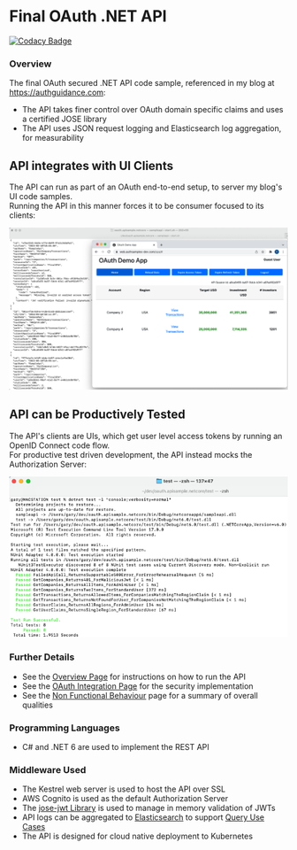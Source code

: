 # Final OAuth .NET API

[![Codacy Badge](https://app.codacy.com/project/badge/Grade/18e0bf7a5ae8420d989d62b287245f0a)](https://www.codacy.com/gh/gary-archer/oauth.apisample.netcore/dashboard?utm_source=github.com&amp;utm_medium=referral&amp;utm_content=gary-archer/oauth.apisample.netcore&amp;utm_campaign=Badge_Grade&x=1)

### Overview

The final OAuth secured .NET API code sample, referenced in my blog at https://authguidance.com:

- The API takes finer control over OAuth domain specific claims and uses a certified JOSE library
- The API uses JSON request logging and Elasticsearch log aggregation, for measurability

## API integrates with UI Clients

The API can run as part of an OAuth end-to-end setup, to server my blog's UI code samples.\
Running the API in this manner forces it to be consumer focused to its clients:

![SPA and API](./doc/spa-and-api.png)

## API can be Productively Tested

The API's clients are UIs, which get user level access tokens by running an OpenID Connect code flow.\
For productive test driven development, the API instead mocks the Authorization Server:

![Test Driven Development](./doc/tests.png)

### Further Details

* See the [Overview Page](http://authguidance.com/2018/01/05/net-core-code-sample-overview/) for instructions on how to run the API
* See the [OAuth Integration Page](http://authguidance.com/2018/01/06/net-core-api-key-coding-points/) for the security implementation
* See the [Non Functional Behaviour](https://authguidance.com/2017/10/08/corporate-code-sample-core-behavior/) page for a summary of overall qualities

### Programming Languages

* C# and .NET 6 are used to implement the REST API

### Middleware Used

* The Kestrel web server is used to host the API over SSL
* AWS Cognito is used as the default Authorization Server
* The [jose-jwt Library](https://github.com/dvsekhvalnov/jose-jwt) is used to manage in memory validation of JWTs
* API logs can be aggregated to [Elasticsearch](https://authguidance.com/2019/07/19/log-aggregation-setup/) to support [Query Use Cases](https://authguidance.com/2019/08/02/intelligent-api-platform-analysis/)
* The API is designed for cloud native deployment to Kubernetes